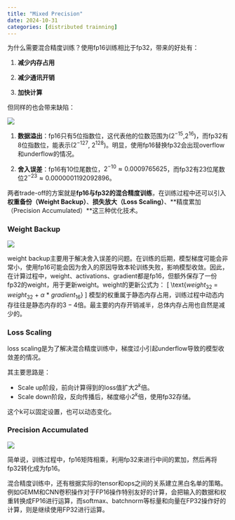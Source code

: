 ```yaml
---
title: "Mixed Precision"
date: 2024-10-31
categories: [distributed trainning]
---
```


为什么需要混合精度训练？使用fp16训练相比于fp32，带来的好处有：
1. **减少内存占用**

2. **减少通讯开销**

3. **加快计算**

但同样的也会带来缺陷：

![](https://pic2.zhimg.com/v2-3b51acf11f4740a32446a780a46f857b_b.jpg)

1. **数据溢出**：fp16只有5位指数位，这代表他的位数范围为($2^{-15}$,$2^{16}$)，而fp32有8位指数位，能表示($2^{-127}$, $2^{128}$)。明显，使用fp16替换fp32会出现overflow和underflow的情况。

2. **舍入误差**：fp16有10位尾数位，$2^{-10} \approx 0.0009765625$，而fp32有23位尾数位$2^{-23} \approx 0.0000001192092896$。

两者trade-off的方案就是**fp16与fp32的混合精度训练**，在训练过程中还可以引入**权重备份（Weight Backup）**、**损失放大（Loss Scaling）**、**精度累加（Precision Accumulated）**这三种优化技术。

### Weight Backup

![](https://pic4.zhimg.com/v2-723c1d3de5f3730e94301735252ac581_r.jpg)

weight backup主要用于解决舍入误差的问题。在训练的后期，模型梯度可能会非常小，使用fp16可能会因为舍入的原因导致本轮训练失败，影响模型收敛。因此，在计算过程中，weight、activations、gradient都是fp16，但额外保存了一份fp32的weight，用于更新weight。weight的更新公式为：
\[
\text{$weight_{32}$ = $weight_{32}$ + $\alpha$ * $gradient_{16}$}
\]
模型的权重属于静态内存占用，训练过程中动态内存往往是静态内存的$3-4$倍。最主要的内存开销减半，总体内存占用也自然是减少的。


### Loss Scaling

loss scaling是为了解决混合精度训练中，梯度过小引起underflow导致的模型收敛差的情况。

其主要思路是：
- Scale up阶段，前向计算得到的loss值扩大$2^k$倍。
- Scale down阶段，反向传播后，梯度缩小$2^k$倍，使用fp32存储。

这个k可以固定设置，也可以动态变化。

### Precision Accumulated

![](https://pic4.zhimg.com/v2-0abb630431816d5797d341b59a38d2d9_b.jpg)

简单说，训练过程中，fp16矩阵相乘，利用fp32来进行中间的累加，然后再将fp32转化成为fp16。

混合精度训练中，还有根据实际的tensor和ops之间的关系建立黑白名单的策略。例如GEMM和CNN卷积操作对于FP16操作特别友好的计算，会把输入的数据和权重转换成FP16进行运算，而softmax、batchnorm等标量和向量在FP32操作好的计算，则是继续使用FP32进行运算。